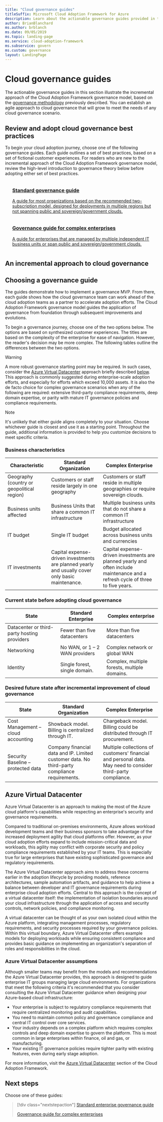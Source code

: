 ```yaml
---
title: "Cloud governance guides"
titleSuffix: Microsoft Cloud Adoption Framework for Azure
description: Learn about the actionable governance guides provided in the Cloud Adoption Framework.
author: BrianBlanchard
ms.author: brblanch
ms.date: 09/05/2019
ms.topic: landing-page
ms.service: cloud-adoption-framework
ms.subservice: govern
ms.custom: governance
layout: LandingPage
---
```


# Cloud governance guides

The actionable governance guides in this section illustrate the incremental approach of the Cloud Adoption Framework governance model, based on the [governance methodology](../methodology.md) previously described. You can establish an agile approach to cloud governance that will grow to meet the needs of any cloud governance scenario.

## Review and adopt cloud governance best practices

To begin your cloud adoption journey, choose one of the following governance guides. Each guide outlines a set of best practices, based on a set of fictional customer experiences. For readers who are new to the incremental approach of the Cloud Adoption Framework governance model, review the high-level introduction to governance theory below before adopting either set of best practices.

<!-- markdownlint-disable MD033 -->

<ul class="panelContent cardsZ">
<li style="display: flex; flex-direction: column;">
    <a href="./standard/index.md" style="display: flex; flex-direction: column; flex: 1 0 auto;">
        <div class="cardSize" style="flex: 1 0 auto; display: flex;">
            <div class="cardPadding" style="display: flex;">
                <div class="card">
                    <div class="cardText">
                        <h3>Standard governance guide</h3>
                        <p>A guide for most organizations based on the recommended two-subscription model, designed for deployments in multiple regions but not spanning public and sovereign/government clouds.</p>
                    </div>
                </div>
            </div>
        </div>
    </a>
</li>
<li style="display: flex; flex-direction: column;">
    <a href="./complex/index.md" style="display: flex; flex-direction: column; flex: 1 0 auto;">
        <div class="cardSize" style="flex: 1 0 auto; display: flex;">
            <div class="cardPadding" style="display: flex;">
                <div class="card">
                    <div class="cardText">
                        <h3>Governance guide for complex enterprises</h3>
                        <p>A guide for enterprises that are managed by multiple independent IT business units or span public and sovereign/government clouds.</p>
                    </div>
                </div>
            </div>
        </div>
    </a>
</li>
</ul>

<!-- markdownlint-enable MD033 -->

## An incremental approach to cloud governance

## Choosing a governance guide

The guides demonstrate how to implement a governance MVP. From there, each guide shows how the cloud governance team can work ahead of the cloud adoption teams as a partner to accelerate adoption efforts. The Cloud Adoption Framework governance model guides the application of governance from foundation through subsequent improvements and evolutions.

To begin a governance journey, choose one of the two options below. The options are based on synthesized customer experiences. The titles are based on the complexity of the enterprise for ease of navigation. However, the reader's decision may be more complex. The following tables outline the differences between the two options.

> [!WARNING]
> A more robust governance starting point may be required. In such cases, consider the [Azure Virtual Datacenter](#azure-virtual-datacenter) approach briefly described [below](#azure-virtual-datacenter). This approach is commonly suggested during enterprise-scale adoption efforts, and especially for efforts which exceed 10,000 assets. It is also the de facto choice for complex governance scenarios when any of the following are required: extensive third-party compliance requirements, deep domain expertise, or parity with mature IT governance policies and compliance requirements.

<!-- markdownlint-disable MD028 -->

> [!NOTE]
> It's unlikely that either guide aligns completely to your situation. Choose whichever guide is closest and use it as a starting point. Throughout the guide, additional information is provided to help you customize decisions to meet specific criteria.

### Business characteristics

| Characteristic | Standard Organization | Complex Enterprise |
|---|---|---|
| Geography (country or geopolitical region) | Customers or staff reside largely in one geography | Customers or staff reside in multiple geographies or require sovereign clouds. |
| Business units affected | Business Units that share a common IT infrastructure | Multiple business units that do not share a common IT infrastructure |
| IT budget | Single IT budget | Budget allocated across business units and currencies |
| IT investments | Capital expense-driven investments are planned yearly and usually cover only basic maintenance. | Capital expense-driven investments are planned yearly and often include maintenance and a refresh cycle of three to five years. |

### Current state before adopting cloud governance

| State | Standard Enterprise | Complex enterprise |
|---|---|---|
| Datacenter or third-party hosting providers | Fewer than five datacenters | More than five datacenters |
| Networking | No WAN, or 1 &ndash; 2 WAN providers | Complex network or global WAN |
| Identity | Single forest, single domain. | Complex, multiple forests, multiple domains. |

### Desired future state after incremental improvement of cloud governance

| State | Standard Organization | Complex Enterprise |
|---|---|---|
| Cost Management – cloud accounting | Showback model. Billing is centralized through IT. | Chargeback model. Billing could be distributed through IT procurement. |
| Security Baseline – protected data | Company financial data and IP. Limited customer data. No third-party compliance requirements. | Multiple collections of customers' financial and personal data. May need to consider third-party compliance. |

## Azure Virtual Datacenter

Azure Virtual Datacenter is an approach to making the most of the Azure cloud platform's capabilities while respecting an enterprise's security and governance requirements.

Compared to traditional on-premises environments, Azure allows workload development teams and their business sponsors to take advantage of the increased deployment agility that cloud platforms offer. However, as your cloud adoption efforts expand to include mission-critical data and workloads, this agility may conflict with corporate security and policy compliance requirements established by your IT teams. This is especially true for large enterprises that have existing sophisticated governance and regulatory requirements.

The Azure Virtual Datacenter approach aims to address these concerns earlier in the adoption lifecycle by providing models, reference architectures, sample automation artifacts, and guidance to help achieve a balance between developer and IT governance requirements during enterprise cloud adoption efforts. Central to this approach is the concept of a virtual datacenter itself: the implementation of isolation boundaries around your cloud infrastructure through the application of access and security controls, network policies, and compliance monitoring.

A virtual datacenter can be thought of as your own isolated cloud within the Azure platform, integrating management processes, regulatory requirements, and security processes required by your governance policies. Within this virtual boundary, Azure Virtual Datacenter offers example models for deploying workloads while ensuring consistent compliance and provides basic guidance on implementing an organization's separation of roles and responsibilities in the cloud.

### Azure Virtual Datacenter assumptions

Although smaller teams may benefit from the models and recommendations the Azure Virtual Datacenter provides, this approach is designed to guide enterprise IT groups managing large cloud environments. For organizations that meet the following criteria it's recommended that you consider consulting the Azure Virtual Datacenter guidance when designing your Azure-based cloud infrastructure:

- Your enterprise is subject to regulatory compliance requirements that require centralized monitoring and audit capabilities.
- You need to maintain common policy and governance compliance and central IT control over core services.
- Your industry depends on a complex platform which requires complex controls and deep domain expertise to govern the platform. This is most common in large enterprises within finance, oil and gas, or manufacturing.
- Your existing IT governance policies require tighter parity with existing features, even during early stage adoption.

For more information, visit the [Azure Virtual Datacenter](../../reference/vdc.md) section of the Cloud Adoption Framework.

## Next steps

Choose one of these guides:

> [!div class="nextstepaction"]
> [Standard enterprise governance guide](./standard/index.md)
>
> [Governance guide for complex enterprises](./complex/index.md)
